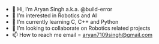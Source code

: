 - 👋 Hi, I’m Aryan Singh a.k.a. @build-error
- 👀 I’m interested in Robotics and AI
- 🌱 I’m currently learning C, C++ and Python
- 💞️ I’m looking to collaborate on Robotics related projects
- 📫 How to reach me email = aryan7109singh@gmail.com

<!---
build-error/build-error is a ✨ special ✨ repository because its `README.md` (this file) appears on your GitHub profile.
You can click the Preview link to take a look at your changes.
--->
